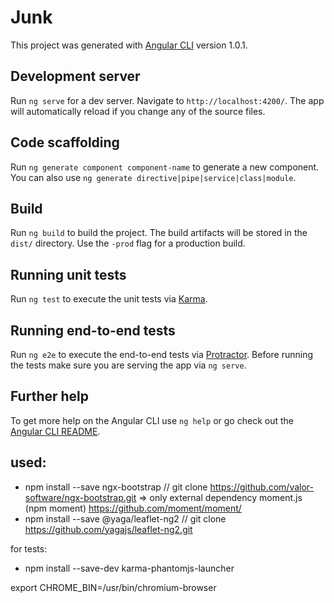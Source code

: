 # Junk

This project was generated with [Angular CLI](https://github.com/angular/angular-cli) version 1.0.1.

## Development server

Run `ng serve` for a dev server. Navigate to `http://localhost:4200/`. The app will automatically reload if you change any of the source files.

## Code scaffolding

Run `ng generate component component-name` to generate a new component. You can also use `ng generate directive|pipe|service|class|module`.

## Build

Run `ng build` to build the project. The build artifacts will be stored in the `dist/` directory. Use the `-prod` flag for a production build.

## Running unit tests

Run `ng test` to execute the unit tests via [Karma](https://karma-runner.github.io).

## Running end-to-end tests

Run `ng e2e` to execute the end-to-end tests via [Protractor](http://www.protractortest.org/).
Before running the tests make sure you are serving the app via `ng serve`.

## Further help

To get more help on the Angular CLI use `ng help` or go check out the [Angular CLI README](https://github.com/angular/angular-cli/blob/master/README.md).

## used:
- npm install --save ngx-bootstrap // git clone https://github.com/valor-software/ngx-bootstrap.git
  => only external dependency moment.js (npm moment) https://github.com/moment/moment/
- npm install --save @yaga/leaflet-ng2 // git clone https://github.com/yagajs/leaflet-ng2.git

for tests:
- npm install --save-dev karma-phantomjs-launcher

export CHROME_BIN=/usr/bin/chromium-browser
